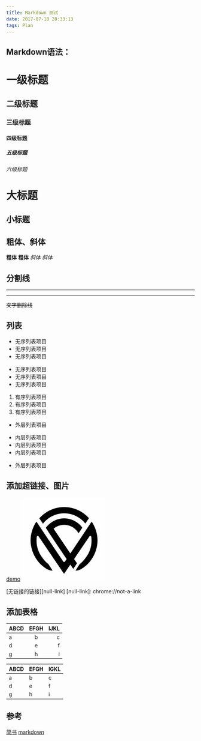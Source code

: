 ```yaml
---
title: Markdown 测试
date: 2017-07-18 20:33:13
tags: Plan
---
```

## Markdown语法：

# 一级标题
## 二级标题
### 三级标题
#### 四级标题
##### 五级标题
###### 六级标题
大标题
=
小标题
-

<!--more-->

## 粗体、斜体

**粗体**
__粗体__
*斜体*
_斜体_


## 分割线

---
***
~~文字删除线~~


## 列表

- 无序列表项目
- 无序列表项目
- 无序列表项目

* 无序列表项目
* 无序列表项目
* 无序列表项目

1. 有序列表项目
2. 有序列表项目
3. 有序列表项目

- 外层列表项目
 + 内层列表项目
 + 内层列表项目
 + 内层列表项目
- 外层列表项目

## 添加超链接、图片

[demo][1]
![demo][2]

[1]:链接地址
[2]:/images/demo-post/test-img.jpg

[无链接的链接][null-link]
[null-link]: chrome://not-a-link

## 添加表格

| ABCD | EFGH | IJKL |
| -----|:----:| ----:|
| a    | b    | c    |
| d    | e    |  f   |
| g    | h    |   i  |

ABCD | EFGH | IGKL
-----|------|----
a    | b    | c
d    | e    | f
g    | h    | i



## 参考

[简书](http://www.jianshu.com/p/cd044443a1a6)
[markdown](http://www.appinn.com/markdown/#overview)